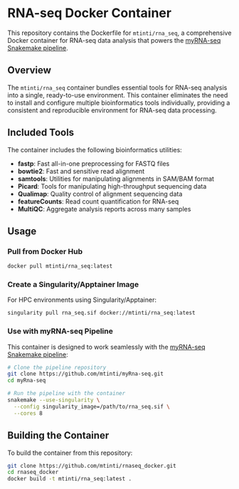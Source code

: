 # RNA-seq Docker Container

This repository contains the Dockerfile for `mtinti/rna_seq`, a comprehensive Docker container for RNA-seq data analysis that powers the [myRNA-seq Snakemake pipeline](https://github.com/mtinti/myRna-seq).

## Overview

The `mtinti/rna_seq` container bundles essential tools for RNA-seq analysis into a single, ready-to-use environment. This container eliminates the need to install and configure multiple bioinformatics tools individually, providing a consistent and reproducible environment for RNA-seq data processing.

## Included Tools

The container includes the following bioinformatics utilities:

- **fastp**: Fast all-in-one preprocessing for FASTQ files
- **bowtie2**: Fast and sensitive read alignment
- **samtools**: Utilities for manipulating alignments in SAM/BAM format
- **Picard**: Tools for manipulating high-throughput sequencing data
- **Qualimap**: Quality control of alignment sequencing data
- **featureCounts**: Read count quantification for RNA-seq
- **MultiQC**: Aggregate analysis reports across many samples

## Usage

### Pull from Docker Hub

```bash
docker pull mtinti/rna_seq:latest
```

### Create a Singularity/Apptainer Image

For HPC environments using Singularity/Apptainer:

```bash
singularity pull rna_seq.sif docker://mtinti/rna_seq:latest
```

### Use with myRNA-seq Pipeline

This container is designed to work seamlessly with the [myRNA-seq Snakemake pipeline](https://github.com/mtinti/myRna-seq):

```bash
# Clone the pipeline repository
git clone https://github.com/mtinti/myRna-seq.git
cd myRna-seq

# Run the pipeline with the container
snakemake --use-singularity \
  --config singularity_image=/path/to/rna_seq.sif \
  --cores 8
```

## Building the Container

To build the container from this repository:

```bash
git clone https://github.com/mtinti/rnaseq_docker.git
cd rnaseq_docker
docker build -t mtinti/rna_seq:latest .
```

